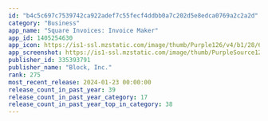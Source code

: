 ```yaml
---
id: "b4c5c697c7539742ca922adef7c55fecf4ddbb0a7c202d5e8edca0769a2c2a2d"
category: "Business"
app_name: "Square Invoices: Invoice Maker"
app_id: 1405254630
app_icon: https://is1-ssl.mzstatic.com/image/thumb/Purple126/v4/b1/28/62/b1286290-603d-96c7-1f87-537fabfd6561/AppIcon-AppStore-1x_U007emarketing-0-7-0-85-220.png/1024x1024bb.png
app_screenshot: https://is1-ssl.mzstatic.com/image/thumb/PurpleSource126/v4/a7/fd/28/a7fd28f5-3295-3092-75fc-2b5f23ecae07/f385a4a2-e45f-4668-9137-dea9057b072e_1.jpg/1242x2688bb.png
publisher_id: 335393791
publisher_name: "Block, Inc."
rank: 275
most_recent_release: 2024-01-23 00:00:00
release_count_in_past_year: 39
release_count_in_past_year_category: 17
release_count_in_past_year_top_in_category: 38
---
```


